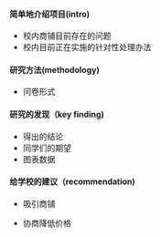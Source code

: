 #### 简单地介绍项目(intro)

*   校内商铺目前存在的问题
*   校内目前正在实施的针对性处理办法



#### 研究方法(methodology)

*   问卷形式



#### 研究的发现（key finding)

*   得出的结论
*   同学们的期望
*   图表数据



#### 给学校的建议（recommendation)

*   吸引商铺

*   协商降低价格

    



